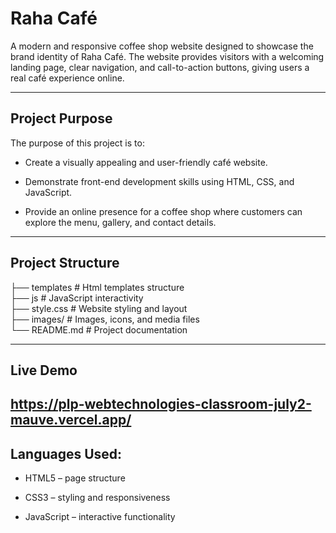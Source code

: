 # Raha Café 

A modern and responsive coffee shop website designed to showcase the brand identity of Raha Café.
The website provides visitors with a welcoming landing page, clear navigation, and call-to-action buttons, giving users a real café experience online.

---

## Project Purpose

The purpose of this project is to:

* Create a visually appealing and user-friendly café website.

* Demonstrate front-end development skills using HTML, CSS, and JavaScript.

* Provide an online presence for a coffee shop where customers can explore the menu, gallery, and contact details.

---

## Project Structure

├── templates       # Html templates structure  
├── js              # JavaScript interactivity  
├── style.css        # Website styling and layout  
├── images/          # Images, icons, and media files  
└── README.md        # Project documentation  

---

## Live Demo
https://plp-webtechnologies-classroom-july2-mauve.vercel.app/
---

## Languages Used:

* HTML5 – page structure

* CSS3 – styling and responsiveness

* JavaScript – interactive functionality
